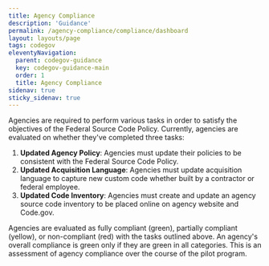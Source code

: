 ```yaml
---
title: Agency Compliance
description: 'Guidance'
permalink: /agency-compliance/compliance/dashboard
layout: layouts/page
tags: codegov
eleventyNavigation:
  parent: codegov-guidance
  key: codegov-guidance-main
  order: 1
  title: Agency Compliance
sidenav: true
sticky_sidenav: true
---
```

Agencies are required to perform various tasks in order to satisfy the objectives of the Federal Source Code Policy. Currently, agencies are evaluated on whether they've completed three tasks:

1. **Updated Agency Policy**: Agencies must update their policies to be consistent with the Federal Source Code Policy.
2. **Updated Acquisition Language**: Agencies must update acquisition language to capture new custom code whether built by a contractor or federal employee.
3. **Updated Code Inventory**: Agencies must create and update an agency source code inventory to be placed online on agency website and Code.gov.

Agencies are evaluated as fully compliant (green), partially compliant (yellow), or non-compliant (red) with the tasks outlined above. An agency's overall compliance is green only if they are green in all categories. This is an assessment of agency compliance over the course of the pilot program.
